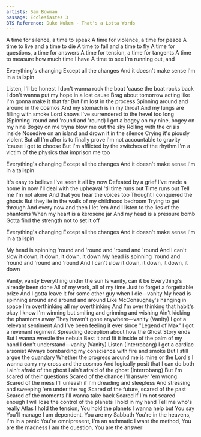 ```yaml
---
artists: Sam Bowman
passage: Ecclesiastes 3
BTS Reference: Duke Nukem - That's a Lotta Words
---
```

A time for silence, a time to speak
A time for violence, a time for peace
A time to live and a time to die
A time to fall and a time to fly
A time for questions, a time for answers
A time for tension, a time for tangents
A time to measure how much time I have
A time to see I'm running out, and

Everything's changing
Except all the changes
And it doesn't make sense
I'm in a tailspin

Listen, I'll be honest
I don't wanna rock the boat 'cause the boat rocks back
I don't wanna put my hope in a lost cause
Brag about tomorrow acting like I'm gonna make it that far
But I'm lost in the process
Spinning around and around in the cosmos
And my stomach is in my throat
And my lungs are filling with smoke
Lord knows I've surrendered to the hevel too long
(Spinning 'round and 'round and 'round)
I got a bogey on my nine, bogey on my nine
Bogey on me tryna blow me out the sky
Rolling with the crisis inside
Nosedive on an island and drown it in the silence
Crying it's piously violent
But all I'm after is to finally prove
I'm not accountable to gravity 'cause I get to choose
But I'm afflicted by the switches of the rhythm
I'm a victim of the physics that imprison me too

Everything's changing
Except all the changes
And it doesn't make sense
I'm in a tailspin

It's easy to believe I've seen it all by now
Defeated by a grief I've made a home in now
I'll deal with the upheaval 'til time runs out
Time runs out
Tell me I'm not alone
And that you hear the voices too
Thought I conquered the ghosts
But they lie in the walls of my childhood bedroom
Trying to get through
And every now and then I let 'em
And I listen to the lies of the phantoms
When my heart is a kerosene jar
And my head is a pressure bomb
Gotta find the strength not to set it off

Everything's changing
Except all the changes
And it doesn't make sense
I'm in a tailspin

My head is spinning 'round and 'round and 'round and 'round
And I can't slow it down, it down, it down, it down
My head is spinning 'round and 'round and 'round and 'round
And I can't slow it down, it down, it down, it down

Vanity, vanity
Everything under the sun
Is vanity, can it be
Everything's already been done
All of my work, all of my time
Just to forget a forgettable prize
And I gotta leave it for some other guy when I die—vanity
My head is spinning around and around and around
Like McConaughey's hanging in space
I'm overthinking all my overthinking
And I'm over thinking that habit's okay
I know I'm winning but smiling and grinning and wishing
Ain't kicking the phantoms away
They haven't gone anywhere—vanity (Vanity)
I got a relevant sentiment
And I've been feeling it ever since "Legend of Max"
I got a revenant regiment
Spreading deception about how the Ghost Story ends
But I wanna wrestle the nebula
Best it and fit it inside of the palm of my hand
I don't understand—vanity (Vanity)
Listen (Interrobang)
I got a cardiac arsonist
Always bombarding my conscience with fire and smoke
But I still argue the quandary
Whether the progress around me is mine or the Lord's
I wanna carry my cross and the cosmos
And logically posit that I can do both
I ain't afraid of the ghost
I ain't afraid of the ghost (Interrobang)
But I'm scared of their questions
Scared of the chance I'll answer 'em wrong
Scared of the mess I'll unleash if I'm dreading and sleepless
And stressing and sweeping 'em under the rug
Scared of the future, scared of the past
Scared of the moments I'll wanna take back
Scared if I'm not scared enough
I will lose the control of the planets I hold in my hand
Tell me who's really Atlas
I hold the tension, You hold the planets
I wanna help but You say You'll manage
I am dependent, You are my Sabbath
You're in the heavens, I'm in a panic
You're omnipresent, I'm an asthmatic
I want the method, You are the madness
I am the question, You are the answer